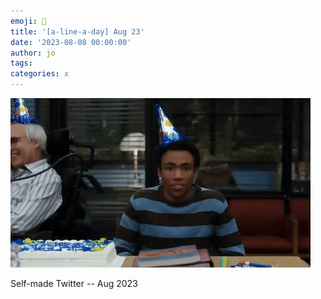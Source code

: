 ```yaml
---
emoji: 🧢
title: '[a-line-a-day] Aug 23'
date: '2023-08-08 00:00:00'
author: jo
tags: 
categories: x
---
```


![](./aug23.gif)

Self-made Twitter -- Aug 2023